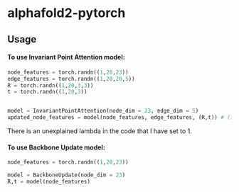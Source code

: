 # alphafold2-pytorch

## Usage

#### To use Invariant Point Attention model:

```python
node_features = torch.randn((1,20,23))
edge_features = torch.randn((1,20,20,5))
R = torch.randn((1,20,3,3))
t = torch.randn((1,20,3))


model = InvariantPointAttention(node_dim = 23, edge_dim = 5)
updated_node_features = model(node_features, edge_features, (R,t)) # (1,20,23)
```

There is an unexplained lambda in the code that I have set to 1.

#### To use Backbone Update model:


```python
node_features = torch.randn((1,20,23))

model = BackboneUpdate(node_dim = 23)
R,t = model(node_features)
```
